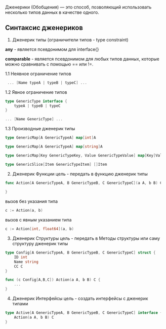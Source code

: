 Дженерики (Обобщения) — это способ, 
позволяющий использовать несколько типов данных в качестве одного.


Синтаксис дженериков
--------------------
1. Дженерик типы (ограничители типов - type constraint)

**any** - является псевдонимом для interface{}

**comparable** - является псевдонимом для любых типов данных, которые можно сравнивать с помощью == или !=.

1.1 Неявное ограничение типов
```go
 ... [Name typeA | typeB | typeC] ...
```

1.2 Явное ограничение типов
```go
type GenericType interface {
    typeA | typeB | typeC
}

... [Name GenericType] ...
```

1.3 Производные дженерик типы
```go
type GenericMap[A GenericTypeA] map[int]A
```
```go
type GenericMap[A GenericTypeA] map[string]A
```
```go
type GenericMap[Key GenericTypeKey, Value GenericTypeValue] map[Key]Value
```
```go
type GenericSlice[Item GenericTypeItem] []Item
```

2. Дженерик Функции
цель - передать в функцию дженерик типы
```go
func Action[A GenericTypeA, B GenericTypeB, C GenericTypeC](a A, b B) C {
	
}
```

вызов без указания типа
```go
c := Action(a, b)
```
вызов с явным указанием типа
```go
c := Action[int, float64](a, b)
```

3. Дженерик Структуры
цель - передать в Методы структуры или саму структуру дженерик типы 
```go
type Config[A GenericTypeA, B GenericTypeB, C GenericTypeC] struct {
	ID int
	Name string
	СС С
}

func (c Config[A,B,C]) Action(a A, b B) C {
    ...
}
``` 

4. Дженерик Интерфейсы
цель - создать интерфейсы с дженерик типами
```go
type Active[A GenericTypeA, B GenericTypeB, C GenericTypeC] interface {
    Action(a A, b B) C
}
```